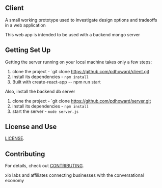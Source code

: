 
## Client

A small working prototype used to investigate design options and tradeoffs in a web application

This web app is intended to be used with a backend mongo server
## Getting Set Up

Getting the server running on your local machine takes only a few steps:

1. clone the project - `git clone https://github.com/pdhoward/client.git
2. install its dependencies - `npm install`
3. Built with create-react-app -- npm run start

Also, install the backend db server

1. clone the project - `git clone https://github.com/pdhoward/server.git
2. install its dependencies - `npm install`
3. start the server - `node server.js`


## License and Use
 [LICENSE](.github/LICENSE.txt).

## Contributing

For details, check out [CONTRIBUTING](.github/CONTRIBUTING.md).

xio labs and affiliates
connecting businesses with the conversational economy

